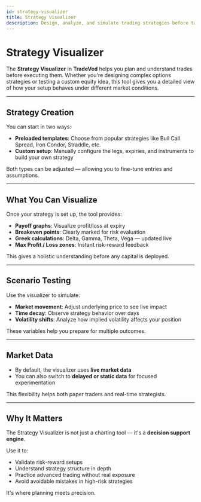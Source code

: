 ```yaml
---
id: strategy-visualizer
title: Strategy Visualizer
description: Design, analyze, and simulate trading strategies before taking them live.
---
```


# Strategy Visualizer

The **Strategy Visualizer** in **TradeVed** helps you plan and understand trades before executing them. Whether you're designing complex options strategies or testing a custom equity idea, this tool gives you a detailed view of how your setup behaves under different market conditions.

---

## Strategy Creation

You can start in two ways:

- **Preloaded templates**: Choose from popular strategies like Bull Call Spread, Iron Condor, Straddle, etc.
- **Custom setup**: Manually configure the legs, expiries, and instruments to build your own strategy

Both types can be adjusted — allowing you to fine-tune entries and assumptions.

---

## What You Can Visualize

Once your strategy is set up, the tool provides:

- **Payoff graphs**: Visualize profit/loss at expiry
- **Breakeven points**: Clearly marked for risk evaluation
- **Greek calculations**: Delta, Gamma, Theta, Vega — updated live
- **Max Profit / Loss zones**: Instant risk-reward feedback

This gives a holistic understanding before any capital is deployed.

---

## Scenario Testing

Use the visualizer to simulate:

- **Market movement**: Adjust underlying price to see live impact
- **Time decay**: Observe strategy behavior over days
- **Volatility shifts**: Analyze how implied volatility affects your position

These variables help you prepare for multiple outcomes.

---

## Market Data

- By default, the visualizer uses **live market data**
- You can also switch to **delayed or static data** for focused experimentation

This flexibility helps both paper traders and real-time strategists.

---

## Why It Matters

The Strategy Visualizer is not just a charting tool — it's a **decision support engine**.

Use it to:

- Validate risk-reward setups
- Understand strategy structure in depth
- Practice advanced trading without real exposure
- Avoid avoidable mistakes in high-risk strategies

It's where planning meets precision.

